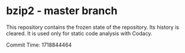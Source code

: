 # bzip2 - master branch

This repository contains the frozen state of the repository.
Its history is cleared. It is used only for static code
analysis with Codacy.

Commit Time: 1718844464